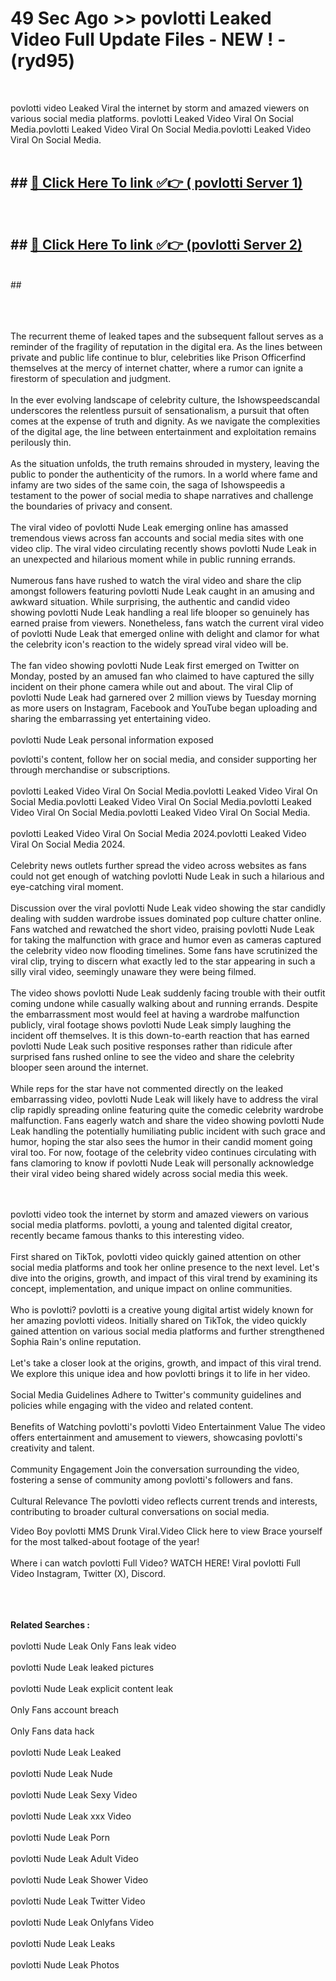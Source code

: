 # 49 Sec Ago >> povlotti Leaked Video Full Update Files - NEW ! - (ryd95) <br>
<br>

povlotti video Leaked Viral the internet by storm and amazed viewers on various social media platforms. povlotti Leaked Video Viral On Social Media.povlotti Leaked Video Viral On Social Media.povlotti Leaked Video Viral On Social Media.<br>
 <br>

## ##  <a href="https://clipsfans.site?title=povlotti&ref=gitt">🔴 Click Here To link ✅👉 ( povlotti Server 1)</a><br>
  <br>

##  ##  <a href="https://clipsfans.site?title=povlotti&ref=gitt">🔴 Click Here To link ✅👉 (povlotti  Server 2)</a><br>
  <br>
  ##


  <br>

  <br>

<br><br>
The recurrent theme of leaked tapes and the subsequent fallout serves as a reminder of the fragility of reputation in the digital era. As the lines between private and public life continue to blur, celebrities like Prison Officerfind themselves at the mercy of internet chatter, where a rumor can ignite a firestorm of speculation and judgment.
<br><br>
In the ever evolving landscape of celebrity culture, the Ishowspeedscandal underscores the relentless pursuit of sensationalism, a pursuit that often comes at the expense of truth and dignity. As we navigate the complexities of the digital age, the line between entertainment and exploitation remains perilously thin.
<br><br>
As the situation unfolds, the truth remains shrouded in mystery, leaving the public to ponder the authenticity of the rumors. In a world where fame and infamy are two sides of the same coin, the saga of Ishowspeedis a testament to the power of social media to shape narratives and challenge the boundaries of privacy and consent.
<br><br>
The viral video of povlotti Nude Leak emerging online has amassed tremendous views across fan accounts and social media sites with one video clip. The viral video circulating recently shows povlotti Nude Leak in an unexpected and hilarious moment while in public running errands.
<br><br>
Numerous fans have rushed to watch the viral video and share the clip amongst followers featuring povlotti Nude Leak caught in an amusing and awkward situation. While surprising, the authentic and candid video showing povlotti Nude Leak handling a real life blooper so genuinely has earned praise from viewers. Nonetheless, fans watch the current viral video of povlotti Nude Leak that emerged online with delight and clamor for what the celebrity icon's reaction to the widely spread viral video will be.
<br><br>
The fan video showing povlotti Nude Leak first emerged on Twitter on Monday, posted by an amused fan who claimed to have captured the silly incident on their phone camera while out and about. The viral Clip of povlotti Nude Leak had garnered over 2 million views by Tuesday morning as more users on Instagram, Facebook and YouTube began uploading and sharing the embarrassing yet entertaining video.
<br><br>
povlotti Nude Leak personal information exposed


povlotti's content, follow her on social media, and consider supporting her through merchandise or subscriptions.
<br><br>
povlotti Leaked Video Viral On Social Media.povlotti Leaked Video Viral On Social Media.povlotti Leaked Video Viral On Social Media.povlotti Leaked Video Viral On Social Media.povlotti Leaked Video Viral On Social Media.
<br><br>
povlotti Leaked Video Viral On Social Media 2024.povlotti Leaked Video Viral On Social Media 2024.
<br><br>
Celebrity news outlets further spread the video across websites as fans could not get enough of watching povlotti Nude Leak in such a hilarious and eye-catching viral moment.
<br><br>
Discussion over the viral povlotti Nude Leak video showing the star candidly dealing with sudden wardrobe issues dominated pop culture chatter online. Fans watched and rewatched the short video, praising povlotti Nude Leak for taking the malfunction with grace and humor even as cameras captured the celebrity video now flooding timelines. Some fans have scrutinized the viral clip, trying to discern what exactly led to the star appearing in such a silly viral video, seemingly unaware they were being filmed.
<br><br>
The video shows povlotti Nude Leak suddenly facing trouble with their outfit coming undone while casually walking about and running errands. Despite the embarrassment most would feel at having a wardrobe malfunction publicly, viral footage shows povlotti Nude Leak simply laughing the incident off themselves. It is this down-to-earth reaction that has earned povlotti Nude Leak such positive responses rather than ridicule after surprised fans rushed online to see the video and share the celebrity blooper seen around the internet.
<br><br>
While reps for the star have not commented directly on the leaked embarrassing video, povlotti Nude Leak will likely have to address the viral clip rapidly spreading online featuring quite the comedic celebrity wardrobe malfunction. Fans eagerly watch and share the video showing povlotti Nude Leak handling the potentially humiliating public incident with such grace and humor, hoping the star also sees the humor in their candid moment going viral too. For now, footage of the celebrity video continues circulating with fans clamoring to know if povlotti Nude Leak will personally acknowledge their viral video being shared widely across social media this week.


<br><br>
povlotti video took the internet by storm and amazed viewers on various social media platforms. povlotti, a young and talented digital creator, recently became famous thanks to this interesting video.
<br><br>
First shared on TikTok, povlotti video quickly gained attention on other social media platforms and took her online presence to the next level. Let's dive into the origins, growth, and impact of this viral trend by examining its concept, implementation, and unique impact on online communities.
<br><br>
Who is povlotti? povlotti is a creative young digital artist widely known for her amazing povlotti videos. Initially shared on TikTok, the video quickly gained attention on various social media platforms and further strengthened Sophia Rain's online reputation.
<br><br>
Let's take a closer look at the origins, growth, and impact of this viral trend. We explore this unique idea and how povlotti brings it to life in her video.
<br><br>
Social Media Guidelines Adhere to Twitter's community guidelines and policies while engaging with the video and related content.
<br><br>
Benefits of Watching povlotti's povlotti Video Entertainment Value The video offers entertainment and amusement to viewers, showcasing povlotti's creativity and talent.
<br><br>
Community Engagement Join the conversation surrounding the video, fostering a sense of community among povlotti's followers and fans.
<br><br>
Cultural Relevance The povlotti video reflects current trends and interests, contributing to broader cultural conversations on social media.

Video Boy povlotti MMS Drunk Viral.Video Click here to view Brace yourself for the most talked-about footage of the year!
<br><br>
Where i can watch povlotti Full Video? WATCH HERE! Viral povlotti Full Video Instagram, Twitter (X), Discord.
<br><br>

<br><br>
<strong>Related Searches :</strong>
<br><br>
povlotti Nude Leak Only Fans leak video
<br><br>
povlotti Nude Leak leaked pictures
<br><br>
povlotti Nude Leak explicit content leak
<br><br>
Only Fans account breach
<br><br>
Only Fans data hack
<br><br>
povlotti Nude Leak Leaked
<br><br>
povlotti Nude Leak Nude
<br><br>
povlotti Nude Leak Sexy Video
<br><br>
povlotti Nude Leak xxx Video
<br><br>
povlotti Nude Leak Porn
<br><br>
povlotti Nude Leak Adult Video
<br><br>
povlotti Nude Leak Shower Video
<br><br>
povlotti Nude Leak Twitter Video
<br><br>
povlotti Nude Leak Onlyfans Video
<br><br>
povlotti Nude Leak Leaks
<br><br>
povlotti Nude Leak Photos